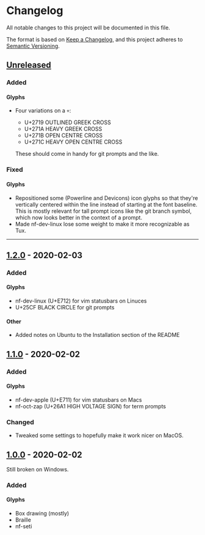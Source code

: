 # Changelog

All notable changes to this project will be documented in this file.

The format is based on [Keep a Changelog](https://keepachangelog.com/en/1.0.0/),
and this project adheres to [Semantic Versioning](https://semver.org/spec/v2.0.0.html).

## [Unreleased]

### Added

#### Glyphs

- Four variations on a `+`:

  - U+2719 OUTLINED GREEK CROSS
  - U+271A HEAVY GREEK CROSS
  - U+271B OPEN CENTRE CROSS
  - U+271C HEAVY OPEN CENTRE CROSS

  These should come in handy for git prompts and the like.

### Fixed

#### Glyphs

- Repositioned some (Powerline and Devicons) icon glyphs so that they're
  vertically centered within the line instead of starting at the font baseline.
  This is mostly relevant for tall prompt icons like the git branch symbol,
  which now looks better in the context of a prompt.
- Made nf-dev-linux lose some weight to make it more recognizable as
  Tux.

---

## [1.2.0] - 2020-02-03

### Added

#### Glyphs

- nf-dev-linux (U+E712) for vim statusbars on Linuces
- U+25CF BLACK CIRCLE for git prompts

#### Other

- Added notes on Ubuntu to the Installation section of the README

## [1.1.0] - 2020-02-02

### Added

#### Glyphs

- nf-dev-apple (U+E711) for vim statusbars on Macs
- nf-oct-zap (U+26A1 HIGH VOLTAGE SIGN) for term prompts

### Changed

- Tweaked some settings to hopefully make it work nicer on MacOS.

## [1.0.0] - 2020-02-02

Still broken on Windows.

### Added

#### Glyphs

- Box drawing (mostly)
- Braille
- nf-seti

[unreleased]: https://github.com/slavfox/Cozette/compare/v.1.2.0...HEAD
[1.2.0]: https://github.com/slavfox/Cozette/compare/v.1.1.0...v.1.2.0
[1.1.0]: https://github.com/slavfox/Cozette/compare/v.1.0.0...v.1.1.0
[1.0.0]: https://github.com/slavfox/Cozette/compare/v.0.1.2...v.1.0.0

